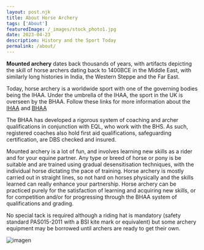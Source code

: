 ```yaml
---
layout: post.njk
title: About Horse Archery
tags: ['About']
featuredImage: /_images/stock_photo1.jpg
date: 2023-04-23
description: History and the Sport Today
permalink: /about/
---
```


**Mounted archery** dates back thousands of years, with artifacts depicting the skill of horse archers dating back to 1400BCE in the Middle East, with similarly long histories in India, the Western Steppe and the Far East.


Today, horse archery is a worldwide sport with one of the governing bodies being the IHAA. Under the umbrella of the IHAA, the sport in the UK is overseen by the BHAA. Follow these links for more information about the [IHAA](https://www.ihaa.info/index.html) and [BHAA](https://www.bhaa.org.uk/)

The BHAA has developed a rigorous system of coaching and archer qualifications in conjunction with EQL, who work with the BHS. As such, registered coaches also hold first aid qualifications, safeguarding certification, are DBS checked and insured. 

Mounted archery is a lot of fun, and involves learning new skills as a rider and for your equine partner. Any type or breed of horse or pony is be suitable and are trained using gradual desensitisation techniques, with the individual horse dictating the pace of training. Horse archery is mostly carried out in straight lines, so not hard on horses physically and the skills learned can really enhance your partnership. Horse archery can be practiced purely for the satisfaction of learning and acquiring new skills, or for competition and/or for progressing through the BHAA system of qualifications and grading. 

No special tack is required although a riding hat is mandatory (safety standard  PAS015-2011 with a BSI kite mark or equivalent) but some archery equipment may be borrowed until archers are ready to get their own.

![imagen](/_images/stock_photo2.jpg)